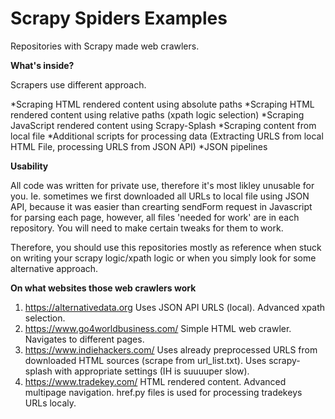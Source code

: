 # Scrapy Spiders Examples

Repositories with Scrapy made web crawlers.

<b>What's inside?</b>

Scrapers use different approach.

*Scraping HTML rendered content using absolute paths
*Scraping HTML rendered content using relative paths (xpath logic selection)
*Scraping JavaScript rendered content using Scrapy-Splash
*Scraping content from local file
*Additional scripts for processing data (Extracting URLS from local HTML File, processing URLS from JSON API)
*JSON pipelines

<b>Usability</b>

All code was written for private use, therefore it's most likley unusable for you. Ie. sometimes we first downloaded all URLs to local file using JSON API, because it was easier than crearting sendForm request in Javascript for parsing each page, however, all files 'needed for work' are in each repository. You will need to make certain tweaks for them to work.
<p></p>
Therefore, you should use this repositories mostly as reference when stuck on writing your scrapy logic/xpath logic or when you simply look for some alternative approach.
<p></p>
<b>On what websites those web crawlers work</b>



 1. https://alternativedata.org
   Uses JSON API URLS (local).
    Advanced xpath selection.
 2. https://www.go4worldbusiness.com/
  Simple HTML web crawler.
  Navigates to different pages.
 3. https://www.indiehackers.com/
 Uses already preprocessed URLS from downloaded HTML sources (scrape from url_list.txt).
  Uses scrapy-splash with appropriate settings (IH is suuuuper slow).
 4. https://www.tradekey.com/
  HTML rendered content.
  Advanced multipage navigation.
  href.py files is used for processing tradekeys URLs localy.

